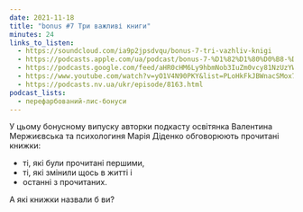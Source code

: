 ```yaml
---
date: 2021-11-18
title: "bonus #7 Три важливі книги"
minutes: 24
links_to_listen:
  - https://soundcloud.com/ia9p2jpsdvqu/bonus-7-tri-vazhliv-knigi
  - https://podcasts.apple.com/ua/podcast/bonus-7-%D1%82%D1%80%D0%B8-%D0%B2%D0%B0%D0%B6%D0%BB%D0%B8%D0%B2%D1%96-%D0%BA%D0%BD%D0%B8%D0%B3%D0%B8/id1563575488?i=1000542305372
  - https://podcasts.google.com/feed/aHR0cHM6Ly9hbmNob3IuZm0vcy81NzUzYWEwMC9wb2RjYXN0L3Jzcw/episode/YTcxNjY5ZjUtODM3NS00OWQ3LWJhOTktNzUyMjJiZmU4MDYx?sa=X&ved=0CA0QkfYCahcKEwio15_hy7D6AhUAAAAAHQAAAAAQAQ
  - https://www.youtube.com/watch?v=yO1V4N90PKY&list=PLoHkFkJBWnacSMox7iWMMtWmSyZJ7lepM&index=3
  - https://podcasts.nv.ua/ukr/episode/8163.html
podcast_lists:
  - перефарбований-лис-бонуси
---
```


У цьому бонусному випуску авторки подкасту освітянка Валентина Мержиєвська та
психологиня Марія Діденко обговорюють прочитані книжки:

- ті, які були прочитані першими,
- ті, які змінили щось в житті і
- останні з прочитаних.

А які книжки назвали б ви?
